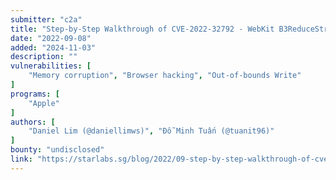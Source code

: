 ```yaml
---
submitter: "c2a"
title: "Step-by-Step Walkthrough of CVE-2022-32792 - WebKit B3ReduceStrength Out-of-Bounds Write"
date: "2022-09-08"
added: "2024-11-03"
description: ""
vulnerabilities: [
    "Memory corruption", "Browser hacking", "Out-of-bounds Write"
]
programs: [
    "Apple"
]
authors: [
    "Daniel Lim (@daniellimws)", "Đỗ Minh Tuấn (@tuanit96)"
]
bounty: "undisclosed"
link: "https://starlabs.sg/blog/2022/09-step-by-step-walkthrough-of-cve-2022-32792/"
---
```




